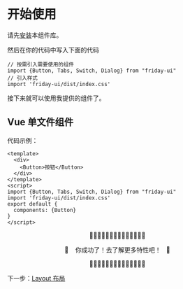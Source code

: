# 开始使用

请先[安装](#/doc/install)本组件库。

然后在你的代码中写入下面的代码

```
// 按需引入需要使用的组件
import {Button, Tabs, Switch, Dialog} from "friday-ui"
// 引入样式
import 'friday-ui/dist/index.css'
```

接下来就可以使用我提供的组件了。

## Vue 单文件组件

代码示例：

```
<template>
  <div>
    <Button>按钮</Button>
  </div>
</template>
<script>
import {Button, Tabs, Switch, Dialog} from "friday-ui"
import 'friday-ui/dist/index.css'
export default {
  components: {Button}
}
</script>
```
<center>
🎉🎉🎉🎉🎉🎉🎉🎉🎉🎉🎉🎉🎉🎉

🎉 &nbsp;&nbsp;&nbsp;你成功了！去了解更多特性吧！&nbsp;&nbsp;&nbsp;🎉

🎉🎉🎉🎉🎉🎉🎉🎉🎉🎉🎉🎉🎉🎉
</center>

下一步：[Layout 布局](#/doc/layout)
